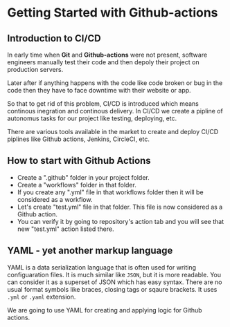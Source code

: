 # Getting Started with Github-actions

## Introduction to CI/CD

In early time when **Git** and **Github-actions** were not present, software engineers manually test their code and then depoly their project on production servers.

Later after if anything happens with the code like code broken or bug in the code then they have to face downtime with their website or app.

So that to get rid of this problem, CI/CD is introduced which means continous inegration and continous delivery. In CI/CD we create a pipline of autonomus tasks for our project like testing, deploying, etc.

There are various tools available in the market to create and deploy CI/CD piplines like Github actions, Jenkins, CircleCI, etc.

## How to start with Github Actions

- Create a ".github" folder in your project folder.
- Create a "workflows" folder in that folder.
- If you create any ".yml" file in that workflows folder then it will be considered as a workflow.
- Let's create "test.yml" file in that folder. This file is now considered as a Github action.
- You can verify it by going to repository's action tab and you will see that new "test.yml" action listed there.

## YAML - yet another markup language

YAML is a data serialization language that is often used for writing configuaration files. It is much similar like `JSON`, but it is more readable.
You can consider it as a superset of JSON which has easy syntax. There are no usual format symbols like braces, closing tags or sqaure brackets.
It uses `.yml` or `.yaml` extension.

We are going to use YAML for creating and applying logic for Github actions.
